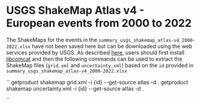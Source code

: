# USGS ShakeMap Atlas v4 - European events from 2000 to 2022

The ShakeMaps for the events in the `summary_usgs_shakemap_atlas-v4_2000-2022.xlsx` have not been saved here but can be downloaded using the web services provided by USGS. As described [here](http://usgs.github.io/shakemap/manual4_0/ug_products.html#subsec-comcat), users should first install [libcomcat](https://github.com/usgs/libcomcat) and then the following commands can be used to extract the ShakeMap files (`grid.xml` and `uncertainty.xml`) based on the `id` provided in `summary_usgs_shakemap_atlas-v4_2000-2022.xlsx`

``
getproduct shakemap grid.xml -i {id} --get-source atlas -d .
getproduct shakemap uncertainty.xml -i {id} --get-source atlas -d .

``
